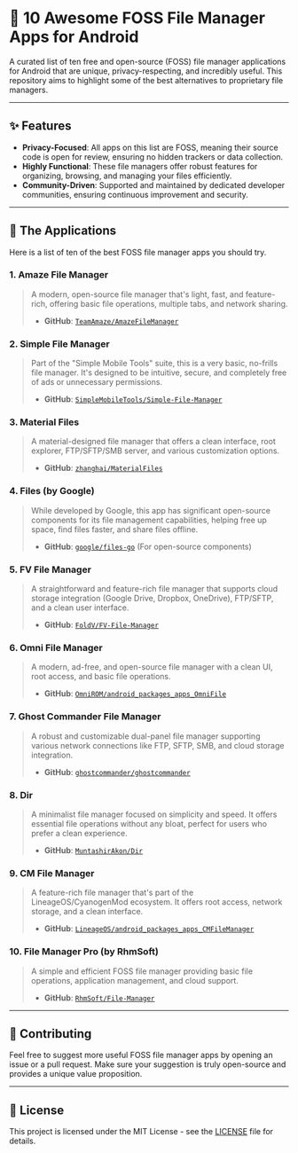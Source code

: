 # 📂 10 Awesome FOSS File Manager Apps for Android

A curated list of ten free and open-source (FOSS) file manager applications for Android that are unique, privacy-respecting, and incredibly useful. This repository aims to highlight some of the best alternatives to proprietary file managers.

---

## ✨ Features

-   **Privacy-Focused**: All apps on this list are FOSS, meaning their source code is open for review, ensuring no hidden trackers or data collection.
-   **Highly Functional**: These file managers offer robust features for organizing, browsing, and managing your files efficiently.
-   **Community-Driven**: Supported and maintained by dedicated developer communities, ensuring continuous improvement and security.

---

## 🚀 The Applications

Here is a list of ten of the best FOSS file manager apps you should try.

### 1. Amaze File Manager
> A modern, open-source file manager that's light, fast, and feature-rich, offering basic file operations, multiple tabs, and network sharing.
> 
> -   **GitHub**: [`TeamAmaze/AmazeFileManager`](https://github.com/TeamAmaze/AmazeFileManager)

### 2. Simple File Manager
> Part of the "Simple Mobile Tools" suite, this is a very basic, no-frills file manager. It's designed to be intuitive, secure, and completely free of ads or unnecessary permissions.
> 
> -   **GitHub**: [`SimpleMobileTools/Simple-File-Manager`](https://github.com/SimpleMobileTools/Simple-File-Manager)

### 3. Material Files
> A material-designed file manager that offers a clean interface, root explorer, FTP/SFTP/SMB server, and various customization options.
> 
> -   **GitHub**: [`zhanghai/MaterialFiles`](https://github.com/zhanghai/MaterialFiles)

### 4. Files (by Google)
> While developed by Google, this app has significant open-source components for its file management capabilities, helping free up space, find files faster, and share files offline.
> 
> -   **GitHub**: [`google/files-go`](https://github.com/google/files-go) (For open-source components)

### 5. FV File Manager
> A straightforward and feature-rich file manager that supports cloud storage integration (Google Drive, Dropbox, OneDrive), FTP/SFTP, and a clean user interface.
> 
> -   **GitHub**: [`FoldV/FV-File-Manager`](https://github.com/FoldV/FV-File-Manager)

### 6. Omni File Manager
> A modern, ad-free, and open-source file manager with a clean UI, root access, and basic file operations.
> 
> -   **GitHub**: [`OmniROM/android_packages_apps_OmniFile`](https://github.com/OmniROM/android_packages_apps_OmniFile)

### 7. Ghost Commander File Manager
> A robust and customizable dual-panel file manager supporting various network connections like FTP, SFTP, SMB, and cloud storage integration.
> 
> -   **GitHub**: [`ghostcommander/ghostcommander`](https://github.com/ghostcommander/ghostcommander)

### 8. Dir
> A minimalist file manager focused on simplicity and speed. It offers essential file operations without any bloat, perfect for users who prefer a clean experience.
> 
> -   **GitHub**: [`MuntashirAkon/Dir`](https://github.com/MuntashirAkon/Dir)

### 9. CM File Manager
> A feature-rich file manager that's part of the LineageOS/CyanogenMod ecosystem. It offers root access, network storage, and a clean interface.
> 
> -   **GitHub**: [`LineageOS/android_packages_apps_CMFileManager`](https://github.com/LineageOS/android_packages_apps_CMFileManager)

### 10. File Manager Pro (by RhmSoft)
> A simple and efficient FOSS file manager providing basic file operations, application management, and cloud support.
> 
> -   **GitHub**: [`RhmSoft/File-Manager`](https://github.com/RhmSoft/File-Manager)

---

## 🤝 Contributing

Feel free to suggest more useful FOSS file manager apps by opening an issue or a pull request. Make sure your suggestion is truly open-source and provides a unique value proposition.

---

## 📜 License

This project is licensed under the MIT License - see the [LICENSE](LICENSE) file for details.
